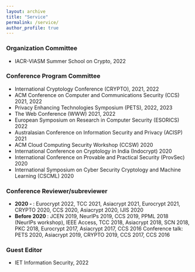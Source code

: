 ```yaml
---
layout: archive
title: "Service"
permalink: /service/
author_profile: true
---
```


<h3> Organization Committee </h3>
  <ul>
   <li>IACR-VIASM Summer School on Crypto, 2022</li>
   </ul>
<h3> Conference Program Committee </h3>
  <ul>
   <li> International Cryptology Conference (CRYPTO), 2021, 2022 </li>
  <li>ACM Conference on Computer and Communications Security (CCS) 2021, 2022</li>
    <li> Privacy Enhancing Technologies Symposium (PETS), 2022, 2023 </li>
   <li> The Web Conference (WWW) 2021, 2022</li>
  <li> European Symposium on Research in Computer Security (ESORICS) 2022 </li>
  <li>Australasian Conference on Information Security and Privacy (ACISP) 2021</li>
     <li>  ACM Cloud Computing Security Workshop (CCSW) 2020</li>
     <li> International Conference on Cryptology in India (Indocrypt) 2020</li>
     <li> International Conference on Provable and Practical Security (ProvSec) 2020</li>
     <li>International Symposium on Cyber Security Cryptology and Machine Learning (CSCML) 2020 </li>
</ul>
  
  <h3> Conference Reviewer/subreviewer </h3> 
 <ul>
    <li>  <b> 2020 -  </b>: Eurocrypt 2022, TCC 2021, Asiacrypt 2021, Eurocrypt 2021, CRYPTO 2020, CCS 2020, Asiacrypt 2020, IJIS 2020 </li>
     <li> <b> Before 2020 </b>: JCEN 2019, NeurIPs 2019, CCS 2019, PPML 2018 (NeurIPs workshop), IEEE Access, TCC 2018, Asiacrypt 2018, SCN 2018, PKC 2018, Eurocrypt 2017, Asiacrypt 2017, CCS 2016
Conference talk: PETS 2020, Asiacrypt 2019, CRYPTO 2019, CCS 2017, CCS 2016 </li>
  </ul>

<h3> Guest Editor </h3>
  <ul>
   <li>IET Information Security, 2022</li>
   </ul>
